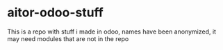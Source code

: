 # aitor-odoo-stuff
This is a repo with stuff i made in odoo, names have been anonymized, it may need modules that are not in the repo
